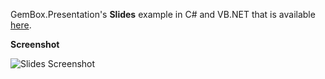 GemBox.Presentation's **Slides** example in C# and VB.NET that is available [here](https://www.gemboxsoftware.com/presentation/examples/c-sharp-vb-net-powerpoint-slides/401).

**Screenshot**

![Slides Screenshot](https://www.gemboxsoftware.com/Presentation/Examples/Content/BasicFeatures/Slides/Slides.png)